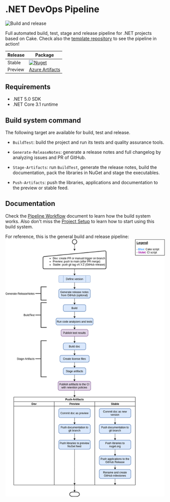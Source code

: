 # .NET DevOps Pipeline

![Build and release](https://github.com/pleonex/PleOps.Cake/workflows/Build%20and%20release/badge.svg?branch=main&event=push)

Full automated build, test, stage and release pipeline for .NET projects based
on Cake. Check also the
[template repository](https://github.com/pleonex/template-csharp) to see the
pipeline in action!

<!-- prettier-ignore -->
| Release | Package                                                           |
| ------- | ----------------------------------------------------------------- |
| Stable  | [![Nuget](https://img.shields.io/nuget/v/PleOps.Cake?label=nuget.org&logo=nuget)](https://www.nuget.org/packages/PleOps.Cake) |
| Preview | [Azure Artifacts](https://dev.azure.com/benito356/NetDevOpsTest/_packaging?_a=feed&feed=PleOps) |

## Requirements

- .NET 5.0 SDK
- .NET Core 3.1 runtime

## Build system command

The following target are available for build, test and release.

- `BuildTest`: build the project and run its tests and quality assurance tools.

- `Generate-ReleaseNotes`: generate a release notes and full changelog by
  analyzing issues and PR of GitHub.

- `Stage-Artifacts`: run `BuildTest`, generate the release notes, build the
  documentation, pack the libraries in NuGet and stage the executables.

- `Push-Artifacts`: push the libraries, applications and documentation to the
  preview or stable feed.

## Documentation

Check the [Pipeline Workflow](./guides/spec/PipelineWorkflow.md) document to
learn how the build system works. Also don't miss the
[Project Setup](./guides/Project%20setup.md) to learn how to start using this
build system.

For reference, this is the general build and release pipeline:
![release diagram](./guides/spec/release_automation.png)
